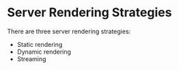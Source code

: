 # Server Rendering Strategies

There are three server rendering strategies:
- Static rendering
- Dynamic rendering
- Streaming